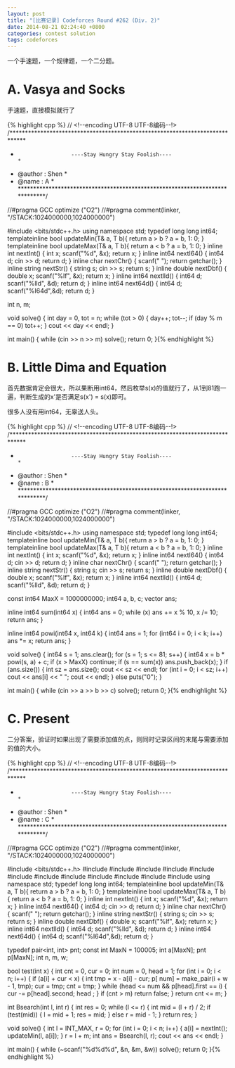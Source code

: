 ```yaml
---
layout: post
title: "[比赛记录] Codeforces Round #262 (Div. 2)"
date: 2014-08-21 02:24:40 +0800
categories: contest solution
tags: codeforces
---
```

一个手速题，一个规律题，一个二分题。

# A. Vasya and Socks

手速题，直接模拟就行了

{% highlight cpp %}
// <!--encoding UTF-8 UTF-8编码--!>
/*****************************************************************************
*                      ----Stay Hungry Stay Foolish----                      *
*    @author    :   Shen                                                     *
*    @name      :   A                                                        *
*****************************************************************************/

//#pragma GCC optimize ("O2")
//#pragma comment(linker, "/STACK:1024000000,1024000000")

#include <bits/stdc++.h>
using namespace std;
typedef long long int64;
template<class T>inline bool updateMin(T& a, T b){ return a > b ? a = b, 1: 0; }
template<class T>inline bool updateMax(T& a, T b){ return a < b ? a = b, 1: 0; }
inline int    nextInt() { int x; scanf("%d", &x); return x; }
inline int64  nextI64() { int64  d; cin >> d; return d; }
inline char   nextChr() { scanf(" "); return getchar(); }
inline string nextStr() { string s; cin >> s; return s; }
inline double nextDbf() { double x; scanf("%lf", &x); return x; }
inline int64  nextlld() { int64 d; scanf("%lld", &d); return d; }
inline int64  next64d() { int64 d; scanf("%I64d",&d); return d; }

int n, m;

void solve()
{
    int day = 0, tot = n;
    while (tot > 0)
    {
        day++; tot--;
        if (day % m == 0) tot++;
    }
    cout << day << endl;
}

int main()
{
    while (cin >> n >> m) solve();
    return 0;
}{% endhighlight %}

# B. Little Dima and Equation

首先数据肯定会很大，所以果断用int64，然后枚举s(x)的值就行了，从1到81跑一遍，判断生成的x'是否满足s(x') = s(x)即可。

很多人没有用int64，无辜送人头。

{% highlight cpp %}
// <!--encoding UTF-8 UTF-8编码--!>
/*****************************************************************************
*                      ----Stay Hungry Stay Foolish----                      *
*    @author    :   Shen                                                     *
*    @name      :   B                                                        *
*****************************************************************************/

//#pragma GCC optimize ("O2")
//#pragma comment(linker, "/STACK:1024000000,1024000000")

#include <bits/stdc++.h>
using namespace std;
typedef long long int64;
template<class T>inline bool updateMin(T& a, T b){ return a > b ? a = b, 1: 0; }
template<class T>inline bool updateMax(T& a, T b){ return a < b ? a = b, 1: 0; }
inline int    nextInt() { int x; scanf("%d", &x); return x; }
inline int64  nextI64() { int64  d; cin >> d; return d; }
inline char   nextChr() { scanf(" "); return getchar(); }
inline string nextStr() { string s; cin >> s; return s; }
inline double nextDbf() { double x; scanf("%lf", &x); return x; }
inline int64  nextlld() { int64 d; scanf("%lld", &d); return d; }

const int64 MaxX = 1000000000;
int64 a, b, c;
vector<int64> ans;

inline int64 sum(int64 x)
{
    int64 ans = 0;
    while (x) ans += x % 10, x /= 10;
    return ans;
}

inline int64 powi(int64 x, int64 k)
{
    int64 ans = 1;
    for (int64 i = 0; i < k; i++) ans *= x;
    return ans;
}

void solve()
{
    int64 s = 1; ans.clear();
    for (s = 1; s <= 81; s++)
    {
        int64 x = b * powi(s, a) + c;
        if (x > MaxX) continue;
        if (s == sum(x)) ans.push_back(x);
    }
    if (ans.size())
    {
        int sz = ans.size();
        cout << sz << endl;
        for (int i = 0; i < sz; i++) cout << ans[i] << " ";
        cout << endl;
    }
    else puts("0");
}

int main()
{
    while (cin >> a >> b >> c) solve();
    return 0;
}{% endhighlight %}
# C. Present

二分答案，验证时如果出现了需要添加值的点，则同时记录区间的末尾与需要添加的值的大小。


{% highlight cpp %}
// <!--encoding UTF-8 UTF-8编码--!>
/*****************************************************************************
*                      ----Stay Hungry Stay Foolish----                      *
*    @author    :   Shen                                                     *
*    @name      :   C                                                        *
*****************************************************************************/

//#pragma GCC optimize ("O2")
//#pragma comment(linker, "/STACK:1024000000,1024000000")

#include <bits/stdc++.h>
#include <map>
#include <list>
#include <queue>
#include <stack>
#include <cmath>
#include <vector>
#include <string>
#include <cstdio>
#include <cstring>
#include <cstdlib>
#include <iostream>
#include <algorithm>
using namespace std;
typedef long long int64;
template<class T>inline bool updateMin(T& a, T b){ return a > b ? a = b, 1: 0; }
template<class T>inline bool updateMax(T& a, T b){ return a < b ? a = b, 1: 0; }
inline int    nextInt() { int x; scanf("%d", &x); return x; }
inline int64  nextI64() { int64  d; cin >> d; return d; }
inline char   nextChr() { scanf(" "); return getchar(); }
inline string nextStr() { string s; cin >> s; return s; }
inline double nextDbf() { double x; scanf("%lf", &x); return x; }
inline int64  nextlld() { int64 d; scanf("%lld", &d); return d; }
inline int64  next64d() { int64 d; scanf("%I64d",&d); return d; }

typedef pair<int, int> pnt;
const int MaxN = 100005;
int a[MaxN];
pnt p[MaxN];
int n, m, w;

bool test(int x)
{
    int cnt = 0, cur = 0;
    int num = 0, head = 1;
    for (int i = 0; i < n; i++)
    {
        if (a[i] + cur < x)
        {
            int tmp = x - a[i] - cur;
            p[  num] = make_pair(i + w - 1, tmp);
            cur  = tmp; cnt  = tmp;
        }
        while (head <= num && p[head].first == i)
        {
            cur -= p[head].second;
            head  ;
        }
        if (cnt > m) return false;
    }
    return cnt <= m;
}

int Bsearch(int l, int r)
{
    int res = 0;
    while (l <= r)
    {
        int mid = (l + r) / 2;
        if (test(mid)) { l = mid + 1; res = mid; }
        else r = mid - 1;
    }
    return res;
}

void solve()
{
    int l = INT_MAX, r = 0;
    for (int i = 0; i < n; i++)
    {
        a[i] = nextInt();
        updateMin(l, a[i]);
    }
    r = l + m;
    int ans = Bsearch(l, r);
    cout << ans << endl;
}

int main()
{
    while (~scanf("%d%d%d", &n, &m, &w)) solve();
    return 0;
}{% endhighlight %}
